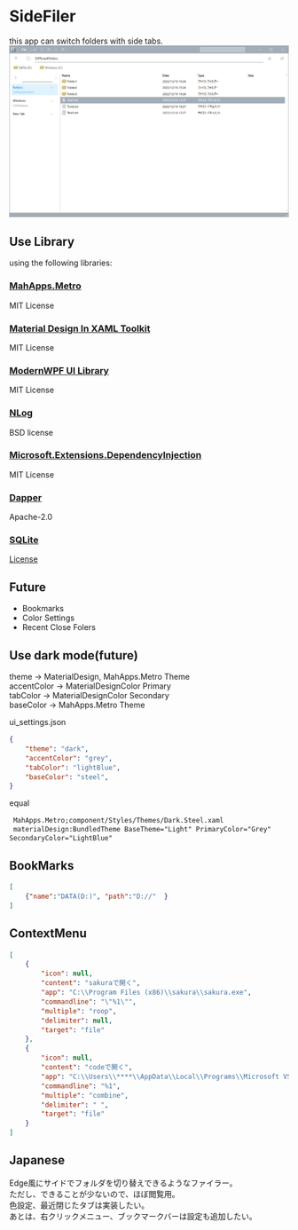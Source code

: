 # SideFiler
 
this app can switch folders with side tabs.   
![sample Image](docs/image-sample.png) 

## Use Library
using the following libraries:

### [MahApps.Metro](https://github.com/MahApps/MahApps.Metro)
MIT License
### [Material Design In XAML Toolkit](https://github.com/MaterialDesignInXAML/MaterialDesignInXamlToolkit)
MIT License
### [ModernWPF UI Library](https://github.com/Kinnara/ModernWpf)
MIT License
### [NLog](https://nlog-project.org/)
BSD license
### [Microsoft.Extensions.DependencyInjection](https://dotnet.microsoft.com/)
MIT License


### [Dapper](https://github.com/DapperLib/Dapper)
Apache-2.0

### [SQLite](https://system.data.sqlite.org/)
[License](https://www.sqlite.org/copyright.html)

## Future
- Bookmarks
- Color Settings
- Recent Close Folers

## Use dark mode(future)

theme -> MaterialDesign, MahApps.Metro Theme    
accentColor -> MaterialDesignColor Primary   
tabColor -> MaterialDesignColor Secondary   
baseColor -> MahApps.Metro Theme

ui_settings.json

```json
{
    "theme": "dark",
    "accentColor": "grey",
    "tabColor": "lightBlue",
    "baseColor": "steel",
}
```

equal
```
 MahApps.Metro;component/Styles/Themes/Dark.Steel.xaml
 materialDesign:BundledTheme BaseTheme="Light" PrimaryColor="Grey" SecondaryColor="LightBlue"
```

## BookMarks
```json
[
    {"name":"DATA(D:)", "path":"D://"  }
]
```
## ContextMenu
```json
[
    {
        "icon": null,
        "content": "sakuraで開く",
        "app": "C:\\Program Files (x86)\\sakura\\sakura.exe",
        "commandline": "\"%1\"",
        "multiple": "roop",
        "delimiter": null,
        "target": "file"
    },
    {
        "icon": null,
        "content": "codeで開く",
        "app": "C:\\Users\\****\\AppData\\Local\\Programs\\Microsoft VS Code\\Code.exe",
        "commandline": "%1",
        "multiple": "combine",
        "delimiter": " ",
        "target": "file"
    }
]
```
## Japanese
Edge風にサイドでフォルダを切り替えできるようなファイラー。   
ただし、できることが少ないので、ほぼ閲覧用。   
色設定、最近閉じたタブは実装したい。   
あとは、右クリックメニュー、ブックマークバーは設定も追加したい。

